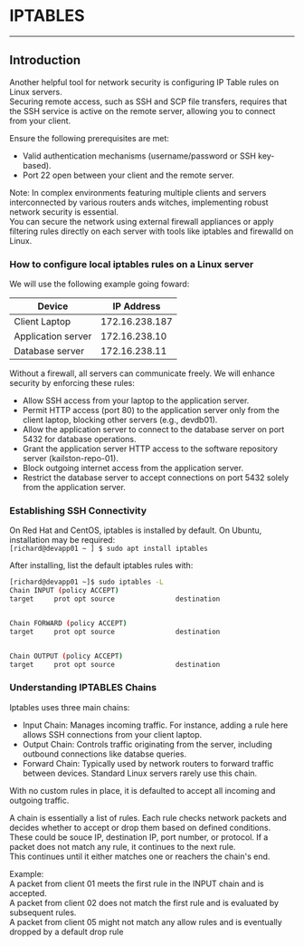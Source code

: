 # IPTABLES

---

## Introduction

Another helpful tool for network security is configuring IP Table rules on Linux servers.  
Securing remote access, such as SSH and SCP file transfers, requires that the SSH service is active on the remote server, allowing you to connect from your client.

Ensure the following prerequisites are met:
- Valid authentication mechanisms (username/password or SSH key-based).
- Port 22 open between your client and the remote server.

Note: In complex environments featuring multiple clients and servers interconnected by various routers ands witches, implementing robust network security is essential.  
You can secure the network using external firewall appliances or apply filtering rules directly on each server with tools like iptables and firewalld on Linux.

### How to configure local iptables rules on a Linux server

We will use the following example going foward:

| Device | IP Address |
|--------|------------|
| Client Laptop| 172.16.238.187|
|Application server|	172.16.238.10|
|Database server |	172.16.238.11|

Without a firewall, all servers can communicate freely. We will enhance security by enforcing these rules:

- Allow SSH access from your laptop to the application server.
- Permit HTTP access (port 80) to the application server only from the client laptop, blocking other servers (e.g., devdb01).
- Allow the application server to connect to the database server on port 5432 for database operations.
- Grant the application server HTTP access to the software repository server (kailston-repo-01).
- Block outgoing internet access from the application server.
- Restrict the database server to accept connections on port 5432 solely from the application server.

### Establishing SSH Connectivity

On Red Hat and CentOS, iptables is installed by default. On Ubuntu, installation may be required:  
`[richard@devapp01 ~ ] $ sudo apt install iptables`

After installing, list the default iptables rules with:  
```bash
[richard@devapp01 ~]$ sudo iptables -L
Chain INPUT (policy ACCEPT)
target     prot opt source               destination


Chain FORWARD (policy ACCEPT)
target     prot opt source               destination


Chain OUTPUT (policy ACCEPT)
target     prot opt source               destination
```

### Understanding IPTABLES Chains

Iptables uses three main chains:
- Input Chain: Manages incoming traffic. For instance, adding a rule here allows SSH connections from your client laptop.
- Output Chain: Controls traffic originating from the server, including outbound connections like databse queries.
- Forward Chain: Typically used by network routers to forward traffic between devices. Standard Linux servers rarely use this chain.

With no custom rules in place, it is defaulted to accept all incoming and outgoing traffic.

A chain is essentially a list of rules. Each rule checks network packets and decides whether to accept or drop them based on defined conditions.  
These could be souce IP, destination IP, port number, or protocol. If a packet does not match any rule, it continues to the next rule.  
This continues until it either matches one or reachers the chain's end.

Example:  
A packet from client 01 meets the first rule in the INPUT chain and is accepted.  
A packet from client 02 does not match the first rule and is evaluated by subsequent rules.  
A packet from client 05 might not match any allow rules and is eventually dropped by a default drop rule
